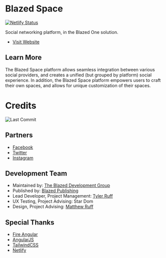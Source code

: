 # Blazed Space

[![Netlify Status](https://api.netlify.com/api/v1/badges/aab79398-3282-4561-82ca-e1c9b92b1648/deploy-status)](https://app.netlify.com/sites/blazed-space/deploys)

Social networking platform, in the Blazed One solution.

- [Visit Website](https://blazed.space/)

## Learn More
The Blazed Space platform allows seamless integration between various social providers, and creates a unified (but grouped by platform) social experience. In addition, the Blazed Space platform empowers users to craft their own spaces, and allows for unique customization of their spaces.

# Credits
![Last Commit](https://img.shields.io/github/last-commit/tyler-ruff/blazed-space?style=for-the-badge "Last Commit")

## Partners
- [Facebook](https://facebook.com/)
- [Twitter](https://twitter.com/)
- [Instagram](https://instagram.com/)

## Development Team
- Maintained by: [The Blazed Development Group](https://www.facebook.com/groups/blzdev)
- Published by: [Blazed Publishing](https://blazed.xyz/)
- Lead Developer, Project Management: [Tyler Ruff](https://github.com/tyler-ruff)
- UX Testing, Project Advising: Star Dom
- Design, Project Advising: [Matthew Ruff](https://github.com/matt-ruff)

## Special Thanks
- [Fire Angular](https://github.com/blazed-space/fire-angular)
- [AngularJS](https://angular.io/)
- [TailwindCSS](https://tailwindcss.com/)
- [Netlify](https://netlify.com/)
